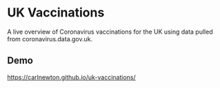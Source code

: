 # UK Vaccinations

A live overview of Coronavirus vaccinations for the UK using data pulled from coronavirus.data.gov.uk.

## Demo

https://carlnewton.github.io/uk-vaccinations/

